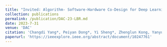 ```yaml
---
title: "Invited: Algorithm- Software-Hardware Co-Design for Deep Learning Acceleration"
collection: publications
permalink: /publication/DAC-23-LBR.md
date: 2023-7-31
venue: 'DAC'
citation: 'Changdi Yang*, Peiyan Dong*, Yi Sheng*, Zhenglun Kong, Yanyu Li, Pinrui Yu, Lei Yang, Xue Lin'
paperurl: 'https://ieeexplore.ieee.org/abstract/document/10247761'
---
```

